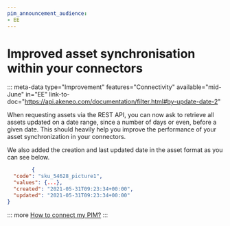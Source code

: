 ```yaml
---
pim_announcement_audience:
- EE
---
```


# Improved asset synchronisation within your connectors
::: meta-data type="Improvement" features="Connectivity" available="mid-June" in="EE" link-to-doc="https://api.akeneo.com/documentation/filter.html#by-update-date-2"

When requesting assets via the REST API, you can now ask to retrieve all assets updated on a date range, since a number of days or even, before a given date. This should heavily help you improve the performance of your asset synchronization in your connectors.

We also added the creation and last updated date in the asset format as you can see below.
```json
        {
  "code": "sku_54628_picture1",
  "values": {...},
  "created": "2021-05-31T09:23:34+00:00",
  "updated": "2021-05-31T09:23:34+00:00"
}
```

::: more
[How to connect my PIM?](../articles/how-to-connect-my-pim.html)
:::
